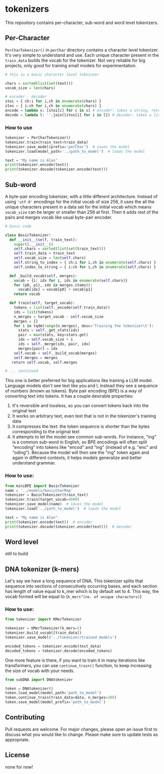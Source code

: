 # tokenizers

This repository contains per-character, sub-word and word level tokenizers.

## Per-Character
`PerCharTokenizer()` in `perChar` directory contains a character level tokenizer. It's very simple to understand and use. Each unique character present in the `train_data` builds the vocab for the tokenizer.
Not very reliable for big projects, only good for training small models for experimentation.

```python
# this is a basic character level tokeinzer

chars = sorted(list(set(text)))
vocab_size = len(chars)

# encoder - decoder
stoi = { ch:i for i,ch in enumerate(chars) }
itos = { i:ch for i,ch in enumerate(chars) }
encode = lambda s: [stoi[c] for c in s] # encoder: takes a string, returns a list of integers
decode = lambda l: ''.join([itos[i] for i in l]) # decoder: takes a list of integers, returns a string
```

### How to use

``` python
tokenizer = PerCharTokenizer()
tokenizer.train(train_text=train_data)
tokenizer.save_model(prefix='perChar')  # saves the model
tokenizer.load(model_path='../path_to_model')  # loads the model

text = "My name is Alan"
print(tokenizer.encode(text))
print(tokenizer.decode(tokenizer.encode(text)))
```

## Sub-word
A byte-pair encoding tokenizer, with a little different architecture. Instead of using `'utf-8'` encodings for the initial vocab of size 256, it uses the all the unique characters present in a data set for the initial vocab which means `vocab_size` can be larger or smaller than 256 at first. Then it adds rest of the pairs and merges vocab like usual byte-pair encoder.

``` python
# basic code

class BasicTokenizer:
  def __init__(self, train_text):
    super().__init__()
    self.chars = sorted(list(set(train_text)))
    self.train_data = train_text
    self.vocab_size = len(self.chars)
    self.string_to_index = { ch:i for i,ch in enumerate(self.chars) }
    self.index_to_string = { i:ch for i,ch in enumerate(self.chars) }

  def _build_vocab(self, merges):
    vocab = {i: ids for i, ids in enumerate(self.chars)}
    for (p0, p1), idx in merges.items():
      vocab[idx] = vocab[p0] + vocab[p1]
    return vocab

  def train(self, target_vocab):
    tokens = list(self._encode(self.train_data))
    ids = list(tokens)
    n_merges = target_vocab - self.vocab_size
    merges = {}
    for i in tqdm(range(n_merges), desc='Training the tokenizer\t'):
      stats = self._get_stats(ids)
      pair = max(stats, key=stats.get)
      idx = self.vocab_size + i
      ids = self._merge(ids, pair, idx)
      merges[pair] = idx
    self.vocab = self._build_vocab(merges)
    self.merges = merges
   return self.vocab, self.merges

# ... continued
```

This one is better preferred for big applications like training a LLM model. Language models don't see text like you and I, instead they see a sequence of numbers (known as tokens). Byte pair encoding (BPE) is a way of converting text into tokens. It has a couple desirable properties:

1. It's reversible and lossless, so you can convert tokens back into the original text
2. It works on arbitrary text, even text that is not in the tokenizer's training data
3. It compresses the text: the token sequence is shorter than the bytes corresponding to the original text
4. It attempts to let the model see common sub-words. For instance, "ing" is a common sub-word in English, so BPE encodings will often split "encoding" into tokens like "encod" and "ing" (instead of e.g. "enc" and "oding"). Because the model will then see the "ing" token again and again in different contexts, it helps models generalize and better understand grammar.
### How to use:

``` python
from miniBPE import BasicTokenizer
name = '../models/basicCharMap'
tokenizer = BasicTokenizer(train_text)
tokenizer.train(target_vocab=4000)
tokenizer.save_model(name)  # saves the model
tokenizer.load('../path_to_model')  # loads the model

text = "My name is Alan"
print(tokenizer.encode(text))  # encoder
print(tokenizer.decode(tokenizer.encode(text)))  # decoder
```

## Word level
still to build

## DNA tokenizer (k-mers)
Let's say we have a long sequence of DNA. This tokenizer splits that sequence into sections of consecutively occurring bases, and each section has length of value equal to k_mer which is by default set to 4. This way, the vocab formed will be equal to {`k_mers^(no. of unique characters)`}

### How to use:

```python
from tokenizer import KMerTokenizer

tokenizer = KMerTokenizer(k_mers=5)
tokenizer.build_vocab([train_data])
tokenizer.save_model('../tokenizer/trained models')

encoded_tokens = tokenizer.encode(test_data)
decoded_tokens = tokenizer.decode(encoded_tokens)
```

One more feature is there, if you want to train it in many iterations like transformers, you can use `continue_train()` function, to keep increasing the size of vocab with your needs.

```python
from subDNA import DNAtokenizer

token = DNAtokenizer()
token.load_model(model_path='path_to_model')
token.continue_train(train_data=data, n_merges=200)
token.save_model(model_prefix='path_to_model')
```

## Contributing
Pull requests are welcome. For major changes, please open an issue first to discuss what you would like to change.
Please make sure to update tests as appropriate.

## License
none for now!